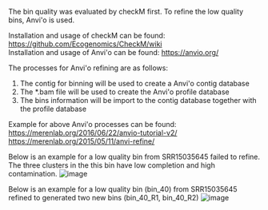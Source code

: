 The bin quality was evaluated by checkM first. To refine the low quality bins, Anvi'o is used.

  Installation and usage of checkM can be found: https://github.com/Ecogenomics/CheckM/wiki  
  Installation and usage of Anvi'o can be found: https://anvio.org/

The processes for Anvi'o refining are as follows:

1. The contig for binning will be used to create a Anvi'o contig database
2. The *.bam file will be used to create the Anvi'o profile database
3. The bins information will be import to the contig database together with the profile database

Example for above Anvi'o processes can be found:  
  https://merenlab.org/2016/06/22/anvio-tutorial-v2/    
  https://merenlab.org/2015/05/11/anvi-refine/

Below is an example for a low quality bin from SRR15035645 failed to refine. The three clusters in the this bin have low completion and high contamination.
![image](https://github.com/danghongyu/Workflow_for_genome_resolved_analysis/assets/77089121/a850eead-5a68-441e-9ec0-d55acbffba7f)

Below is an example for a low quality bin (bin_40) from SRR15035645 refined to generated two new bins (bin_40_R1, bin_40_R2)
![image](https://github.com/danghongyu/Workflow_for_genome_resolved_analysis/assets/77089121/897b850a-5b2c-4469-84c1-1939ac61e802)
